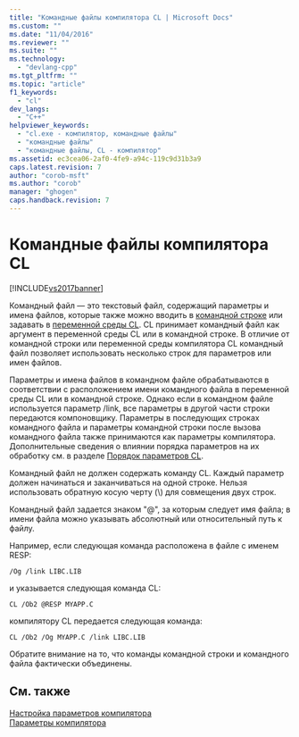 ```yaml
---
title: "Командные файлы компилятора CL | Microsoft Docs"
ms.custom: ""
ms.date: "11/04/2016"
ms.reviewer: ""
ms.suite: ""
ms.technology: 
  - "devlang-cpp"
ms.tgt_pltfrm: ""
ms.topic: "article"
f1_keywords: 
  - "cl"
dev_langs: 
  - "C++"
helpviewer_keywords: 
  - "cl.exe - компилятор, командные файлы"
  - "командные файлы"
  - "командные файлы, CL - компилятор"
ms.assetid: ec3cea06-2af0-4fe9-a94c-119c9d31b3a9
caps.latest.revision: 7
author: "corob-msft"
ms.author: "corob"
manager: "ghogen"
caps.handback.revision: 7
---
```

# Командные файлы компилятора CL
[!INCLUDE[vs2017banner](../../assembler/inline/includes/vs2017banner.md)]

Командный файл — это текстовый файл, содержащий параметры и имена файлов, которые также можно вводить в [командной строке](../../build/reference/compiler-command-line-syntax.md) или задавать в [переменной среды CL](../../build/reference/cl-environment-variables.md).  CL принимает командный файл как аргумент в переменной среды CL или в командной строке.  В отличие от командной строки или переменной среды компилятора CL командный файл позволяет использовать несколько строк для параметров или имен файлов.  
  
 Параметры и имена файлов в командном файле обрабатываются в соответствии с расположением имени командного файла в переменной среды CL или в командной строке.  Однако если в командном файле используется параметр \/link, все параметры в другой части строки передаются компоновщику.  Параметры в последующих строках командного файла и параметры командной строки после вызова командного файла также принимаются как параметры компилятора.  Дополнительные сведения о влиянии порядка параметров на их обработку см. в разделе [Порядок параметров CL](../../build/reference/order-of-cl-options.md).  
  
 Командный файл не должен содержать команду CL.  Каждый параметр должен начинаться и заканчиваться на одной строке. Нельзя использовать обратную косую черту \(\\\) для совмещения двух строк.  
  
 Командный файл задается знаком "@", за которым следует имя файла; в имени файла можно указывать абсолютный или относительный путь к файлу.  
  
 Например, если следующая команда расположена в файле с именем RESP:  
  
```  
/Og /link LIBC.LIB  
```  
  
 и указывается следующая команда CL:  
  
```  
CL /Ob2 @RESP MYAPP.C  
```  
  
 компилятору CL передается следующая команда:  
  
```  
CL /Ob2 /Og MYAPP.C /link LIBC.LIB  
```  
  
 Обратите внимание на то, что команды командной строки и командного файла фактически объединены.  
  
## См. также  
 [Настройка параметров компилятора](../Topic/Setting%20Compiler%20Options.md)   
 [Параметры компилятора](../../build/reference/compiler-options.md)